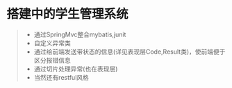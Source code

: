# 搭建中的学生管理系统
> * 通过SpringMvc整合mybatis,junit
> * 自定义异常类
> * 通过给前端发送带状态的信息(详见表现层Code,Result类)，使前端便于区分报错信息
> * 通过切片处理异常(也在表现层)
> * 当然还有restful风格